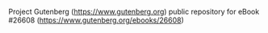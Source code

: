 Project Gutenberg (https://www.gutenberg.org) public repository for eBook #26608 (https://www.gutenberg.org/ebooks/26608)
